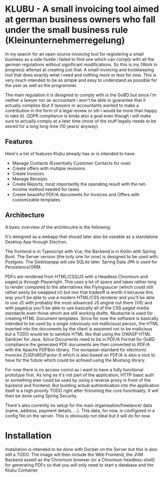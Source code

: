 # KLUBU - A small invoicing tool aimed at german business owners who fall under the small business rule (Kleinunternehmerregelung)

In my search for an open source invoicing tool for registering a small business as a side hustle i failed to find one which can comply with all the german regulations without significant modifications. So this is my (Work in progress) attempt at creating just that: A small invoicing and bookkeeping tool that does exactly what i need and nothing more or less for now. This is very much intended to be as simple and easy to understand as possible for the user as well as the programmer. 

The main regulation it is designed to comply with is the GoBD but since i'm neither a lawyer nor an accountant i won't be able to guarantee that it actually complies (but if lawyers or accountants wanted to make a contribution in the form of a legal review or sth i would be more than happy to take it). GDPR compliance is kinda also a goal even though i will make sure to actually comply at a later time (most of the stuff legally needs to be stored for a long long time (10 years) anyway).

## Features
Here's a list of features Klubu already has or is intended to have:

- Manage Contacts (Essentially Customer Contacts for now)
- Create offers with multiple revisions
- Create Invoices
- Manage Receipts
- Create Reports, most importantly the operating result with the net-income method needed for taxes
- Create beautiful PDF/A documents for Invoices and Offers with customizable templates

## Architecture
A basic overview of the architecutre is the following:

It's designed as a webapp that should later also be useable as a standalone Desktop App through Electron.

The frontend is in Typescript with Vue, the Backend is in Kotlin with Spring Boot. The Server version (the only one for now) is designed to be used with Postgres. The Desktopapp will use SQLite later. Spring Data JPA is used for Persistence/ORM. 

PDFs are rendered from HTML/CSS/JS with a Headless Chromium and paged.js through Playwright. This uses a lot of space and takes rather long to render compared to the alternatives like Flyingsaucer (which could still rather easily be swapped in) but imo that tradeoff is worth it because this way you'll be able to use a modern HTML/CSS renderer and you'll be able to use JS with probably the most advanced JS engine out there (V8) and with paged.js you'll be able to use basically all of the CSS paged media standards even those which are still working drafts. Mustache is used for creating HTML Document templates. Since for now the software is basically intended to be used by a single (obviously not mallicious) person, the HTML inserted into the documents by the client is assumed not to be mallicious but a TODO would be to sanitize HTML like that using the OWASP HTML Sanitizer for Java. Since Documents need to be in PDF/A Format for GoBD compliance the generated PDF documents are then converted to PDF/A with the Apache PDFBox library. The european standard for electronic invoices ZUGFeRD/Factur-X which is also based on PDF/A is also a nice to have for the future which could be achived using the Mustang library.

For now there is no access conrol as i want to have a fully functional prototype first. As long as it's not part of the application, HTTP basic auth or something else could be used by using a reverse proxy in front of the backend and frontend. But building actual authentication into the application itself is a high priority TODO right after fininshing the core functinality. It will then be done using Spring Security.

There's also currently no setup for the main organisation/freelancer data (name, address, payment details, ...). This data, for now, is configured in a config file on the server. This is obviously not ideal but it will do for now.

# Installation
Installation is intended to be done with Docker on the Server but this is also still a TODO. The image will then include the Web Frontend, the JVM Backend aswell as the Chromium browser (or a Chromium headless-shell) for generating PDFs so that you will only need to start a database and the Klubu Container
